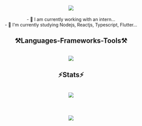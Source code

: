 
<h1 align="center">
  <img src="https://readme-typing-svg.herokuapp.com/?font=Righteous&size=35&center=true&vCenter=true&width=500&height=70&duration=4000&color=%2321D180&lines=hello!+👋;+my+name+is+Artur!" />
</h1>

<div align="center">
  - 🔭 I am currently working with an intern...
  <br>
  - 🌱 I'm currently studying Nodejs, Reactjs, Typescript, Flutter...
</div>

<h2 align="center">⚒️Languages-Frameworks-Tools⚒️</h2>
<br>
<div align="center">
  <img src="https://skillicons.dev/icons?i=nodejs,react,bootstrap,html,css,vscode,github,figma,flutter,c,gitlab,linux,postgres,py" />
</div>

<h2 align="center">⚡Stats⚡</h2>
<br>
<div align="center">
  <picture>
    <source srcset="https://github-readme-stats.vercel.app/api?username=arturmaidana&show_icons=true&theme=dark" media="(prefers-color-scheme: dark)" />
    <source srcset="https://github-readme-stats.vercel.app/api?username=arturmaidana&show_icons=true" media="(prefers-color-scheme: light), (prefers-color-scheme: no-preference)" />
    <img src="https://github-readme-stats.vercel.app/api?username=arturmaidana&show_icons=true" />
  </picture>
</div>
<br>
<h1 align="center">
  <img src="https://readme-typing-svg.herokuapp.com/?font=Righteous&size=35&center=true&vCenter=true&width=500&height=70&duration=4000&color=%2321D180&lines=Thank+you+for+your+attention!" />
</h1>







